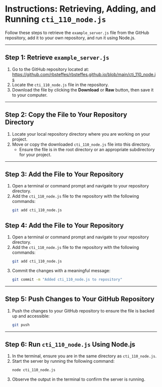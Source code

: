 # Instructions: Retrieving, Adding, and Running `cti_110_node.js`

Follow these steps to retrieve the `example_server.js` file from the GitHub repository, add it to your own repository, and run it using Node.js.

---

## Step 1: Retrieve `example_server.js`
1. Go to the GitHub repository located at: https://github.com/rbsteffes/rbsteffes.github.io/blob/main/cti_110_node.js
2. Locate the `cti_110_node.js` file in the repository.
3. Download the file by clicking the **Download** or **Raw** button, then save it to your computer.

---

## Step 2: Copy the File to Your Repository Directory
1. Locate your local repository directory where you are working on your project.
2. Move or copy the downloaded `cti_110_node.js` file into this directory.
   - Ensure the file is in the root directory or an appropriate subdirectory for your project.

---

## Step 3: Add the File to Your Repository
1. Open a terminal or command prompt and navigate to your repository directory.
2. Add the `cti_110_node.js` file to the repository with the following commands:
   ```bash
   git add cti_110_node.js
   ```
   
## Step 4: Add the File to Your Repository
1. Open a terminal or command prompt and navigate to your repository directory.
2. Add the `cti_110_node.js` file to the repository with the following commands:
    ```bash
    git add cti_110_node.js
    ```
3. Commit the changes with a meaningful message:
    ```bash
    git commit -m "Added cti_110_node.js to repository"
    ```

---

## Step 5: Push Changes to Your GitHub Repository
1. Push the changes to your GitHub repository to ensure the file is backed up and accessible:
    ```bash
    git push
    ```

---

## Step 6: Run `cti_110_node.js` Using Node.js
1. In the terminal, ensure you are in the same directory as `cti_110_node.js`.
2. Start the server by running the following command:
    ```bash
    node cti_110_node.js
    ```
3. Observe the output in the terminal to confirm the server is running.
